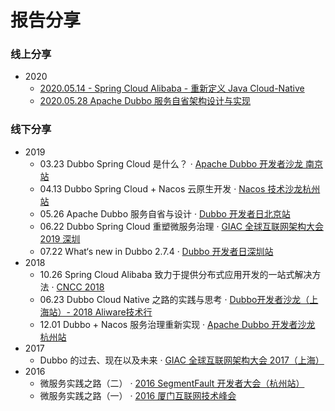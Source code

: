 # 报告分享



### 线上分享

- 2020
  - [2020.05.14 - Spring Cloud Alibaba - 重新定义 Java Cloud-Native](https://www.bilibili.com/video/BV1YQ4y1A7mG)
  - [2020.05.28 Apache Dubbo 服务自省架构设计与实现](https://www.bilibili.com/video/BV1wQ4y1P7TM)



### 线下分享

- 2019
  - 03.23 Dubbo Spring Cloud 是什么？ · [Apache Dubbo 开发者沙龙 南京站](https://www.huodongxing.com/event/7482607661100)
  - 04.13 Dubbo Spring Cloud + Nacos 云原生开发 ·  [Nacos 技术沙龙杭州站](https://www.huodongxing.com/event/2485774991600)
  - 05.26 Apache Dubbo 服务自省与设计 · [Dubbo 开发者日北京站](https://www.huodongxing.com/event/8491826604100)
  - 06.22 Dubbo Spring Cloud 重塑微服务治理 · [GIAC 全球互联网架构大会 2019 深圳](http://giac.msup.com.cn/Giac/schedule/course?id=13979)
  - 07.22 What‘s new in Dubbo 2.7.4  · [Dubbo 开发者日深圳站](https://www.huodongxing.com/event/5498736958000)
- 2018
  - 10.26 Spring Cloud Alibaba 致力于提供分布式应用开发的一站式解决方法 · [CNCC 2018](http://cncc2018.ccf.org.cn/cms/show.action?code=publish_ff80808162f165f90163070bf87105de&siteid=100000&channelid=0000000002)
  - 06.23 Dubbo Cloud Native 之路的实践与思考 · [Dubbo开发者沙龙（上海站）- 2018 Aliware技术行](https://www.itdks.com/eventlist/detail/2307)
  - 12.01 Dubbo + Nacos 服务治理重新实现 · [Apache Dubbo 开发者沙龙 杭州站](https://www.huodongxing.com/event/3467333809600)
- 2017 
  - Dubbo 的过去、现在以及未来 · [GIAC 全球互联网架构大会 2017（上海）](http://2017.thegiac.com/)
- 2016
  - 微服务实践之路（二） · [2016 SegmentFault 开发者大会（杭州站）](https://segmentfault.com/sfdc-2016/hz)
  - 微服务实践之路（一） · [2016 厦门互联网技术峰会](https://www.bagevent.com/event/227489)